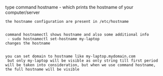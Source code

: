 
type command hostname
	- which prints the hostname of your computer/server

	the hostname configuration are present in /etc/hostname
	

	command hostnamectl shows hostname and also some additional info
	 - sudo hostnamectl set-hostname my-laptop
	changes the hostname 


	you can set domain to hostname like my-laptop.mydomain.com
	 but only my-laptop will be visible as only string till first period will be taken into consideration, but when we use command hostname, the full hostname will be visible 